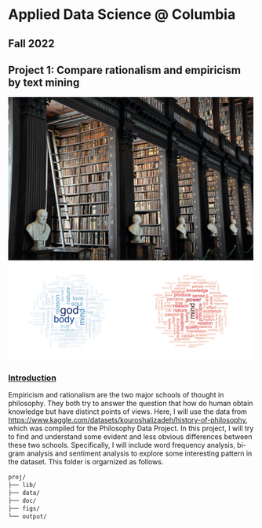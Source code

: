 # Applied Data Science @ Columbia
## Fall 2022
## Project 1: Compare rationalism and empiricism by text mining

<img src="figs/alex-block-PdDBTrkGYLo-unsplash.jpg" width="500"> <img src="figs/wordcloud.jpeg" width="500">

### [Introduction](doc/)
   Empiricism and rationalism are the two major schools of thought in philosophy. They both try to answer the question that how do human obtain knowledge but have distinct points of views. Here, I will use the data from https://www.kaggle.com/datasets/kouroshalizadeh/history-of-philosophy, which was compiled for the Philosophy Data Project. In this project, I will try to find and understand some evident and less obvious differences between these two schools. Specifically, I will include word frequency analysis, bi-gram analysis and sentiment analysis to explore some interesting pattern in the dataset.
This folder is orgarnized as follows.

```
proj/
├── lib/
├── data/
├── doc/
├── figs/
└── output/
```

